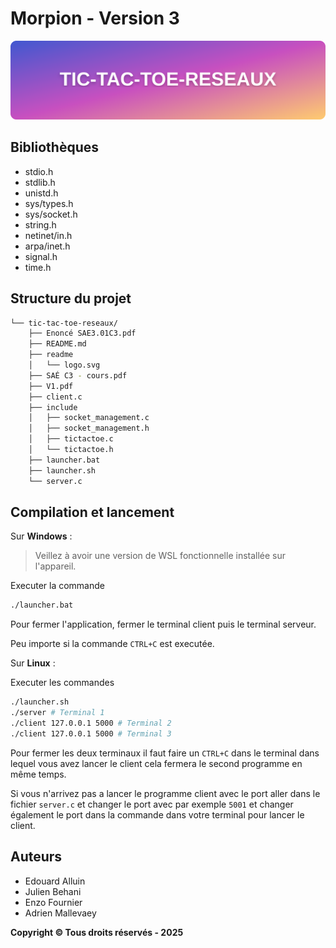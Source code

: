 # Morpion - Version 3

<p align="center">
    <img src="./readme/logo.svg" alt="tic-tac-toe-reseaux-banner" width="800">
</p>

## Bibliothèques

- stdio.h
- stdlib.h
- unistd.h
- sys/types.h
- sys/socket.h
- string.h
- netinet/in.h
- arpa/inet.h
- signal.h
-  time.h

## Structure du projet

```sh
└── tic-tac-toe-reseaux/
    ├── Enoncé SAE3.01C3.pdf
    ├── README.md
    ├── readme
    │   └── logo.svg
    ├── SAÉ C3 - cours.pdf
    ├── V1.pdf
    ├── client.c
    ├── include
    │   ├── socket_management.c
    │   ├── socket_management.h
    │   ├── tictactoe.c
    │   └── tictactoe.h
    ├── launcher.bat
    ├── launcher.sh
    └── server.c
```

## Compilation et lancement

Sur **Windows** :

> Veillez à avoir une version de WSL fonctionnelle installée sur l'appareil.

Executer la commande

```cmd
./launcher.bat
```

Pour fermer l'application, fermer le terminal client puis le terminal serveur.

Peu importe si la commande `CTRL+C` est executée.

Sur **Linux** :

Executer les commandes

```bash
./launcher.sh
./server # Terminal 1
./client 127.0.0.1 5000 # Terminal 2
./client 127.0.0.1 5000 # Terminal 3
```
Pour fermer les deux terminaux il faut faire un `CTRL+C` dans le terminal dans lequel vous avez lancer le client cela fermera le second programme en même temps.

Si vous n'arrivez pas a lancer le programme client avec le port aller dans le fichier `server.c` et changer le port avec par exemple `5001` et changer également le port dans la commande dans votre terminal pour lancer le client.

## Auteurs

- Edouard Alluin
- Julien Behani
- Enzo Fournier
- Adrien Mallevaey

**Copyright ©️ Tous droits réservés - 2025**
